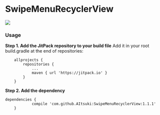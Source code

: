 # SwipeMenuRecyclerView
![](http://upload-images.jianshu.io/upload_images/2202079-68f9a97838a05c53.gif?imageMogr2/auto-orient/strip)

### Usage
<b>Step 1. Add the JitPack repository to your build file</b>
Add it in your root build.gradle at the end of repositories:
```
	allprojects {
		repositories {
			...
			maven { url 'https://jitpack.io' }
		}
	}
```
<b>Step 2. Add the dependency</b>
```
dependencies {
	        compile 'com.github.AItsuki:SwipeMenuRecyclerView:1.1.1'
	}
```

